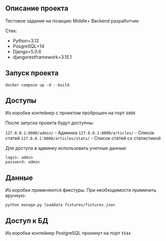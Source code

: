 ## Описание проекта
Тестовое задание на позицию Middle+ Backend разработчик

Стек:
* Python=3.12
* PosgreSQL=14
* Django=5.0.6
* djangorestframework=3.15.1

## Запуск проекта

```
docker compose up -d --build
```

## Доступы
Из коробки контейнер c проектом проброшен на порт `8000`

После запуска проекта будут доступны:

`127.0.0.1:8000/admin/` - Админка
`127.0.0.1:8000/articles/` - Список статей
`127.0.0.1:8000/articles/stats/` - Список статей со статистикой

Для доступа в админку использовать учетные данные:
```
login: admin
password: admin
```

## Данные
Из коробки применяются фикстуры. При необходимости применить вручную:
```
python manage.py loaddata fixtures/fixtures.json
```

## Доступ к БД
Из коробки контейнер PostgreSQL прокинут на порт `5544`
